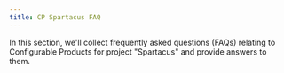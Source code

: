 ```yaml
---
title: CP Spartacus FAQ
---
```

In this section, we'll collect frequently asked questions (FAQs) relating to Configurable Products for project "Spartacus" and provide answers to them.